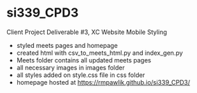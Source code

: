 # si339_CPD3
Client Project Deliverable #3, XC Website Mobile Styling

- styled meets pages and homepage
- created html with csv_to_meets_html.py and index_gen.py
- Meets folder contains all updated meets pages
- all necessary images in images folder
- all styles added on style.css file in css folder
- homepage hosted at https://rmpawlik.github.io/si339_CPD3/

